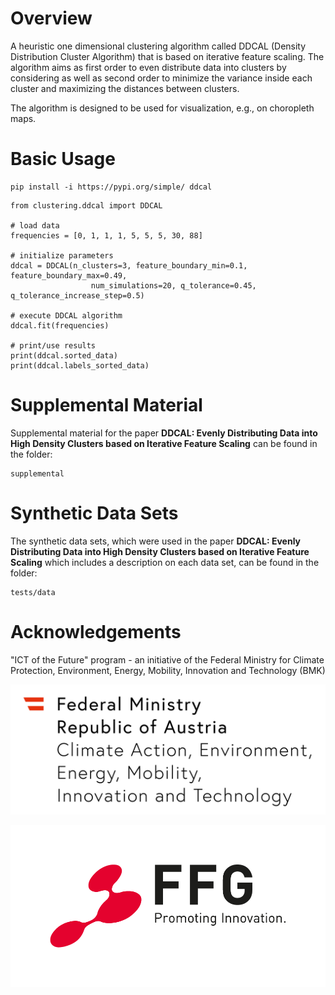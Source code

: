 # Overview

A heuristic one dimensional clustering algorithm called DDCAL (Density Distribution Cluster Algorithm) that is based on iterative feature scaling.
The algorithm aims as first order to even distribute data into clusters by considering as well as second order to minimize the variance inside each cluster and maximizing the distances between clusters.

The algorithm is designed to be used for visualization, e.g., on choropleth maps.


# Basic Usage
```
pip install -i https://pypi.org/simple/ ddcal
```

```
from clustering.ddcal import DDCAL

# load data
frequencies = [0, 1, 1, 1, 5, 5, 5, 30, 88]

# initialize parameters
ddcal = DDCAL(n_clusters=3, feature_boundary_min=0.1, feature_boundary_max=0.49,
                  num_simulations=20, q_tolerance=0.45, q_tolerance_increase_step=0.5)

# execute DDCAL algorithm
ddcal.fit(frequencies)

# print/use results
print(ddcal.sorted_data)
print(ddcal.labels_sorted_data)
```

# Supplemental Material

Supplemental material for the paper **DDCAL: Evenly Distributing Data into High Density Clusters based on Iterative Feature Scaling** can be found in the folder:

```
supplemental
```

# Synthetic Data Sets

The synthetic data sets, which were used in the paper **DDCAL: Evenly Distributing Data into High Density Clusters based on Iterative Feature Scaling** which includes a description on each data set, can be found in the folder:

```
tests/data
```
# Acknowledgements
"ICT of the Future" program - an initiative of the Federal Ministry for Climate Protection, Environment, Energy, Mobility, Innovation and Technology (BMK)

![alt text](https://github.com/luxmar/DDCAL/blob/main/images/BMK_Logo_EN.jpg?raw=true)

![alt text](https://github.com/luxmar/DDCAL/blob/main/images/FFG_Logo_EN_RGB_1000px.png?raw=true)
